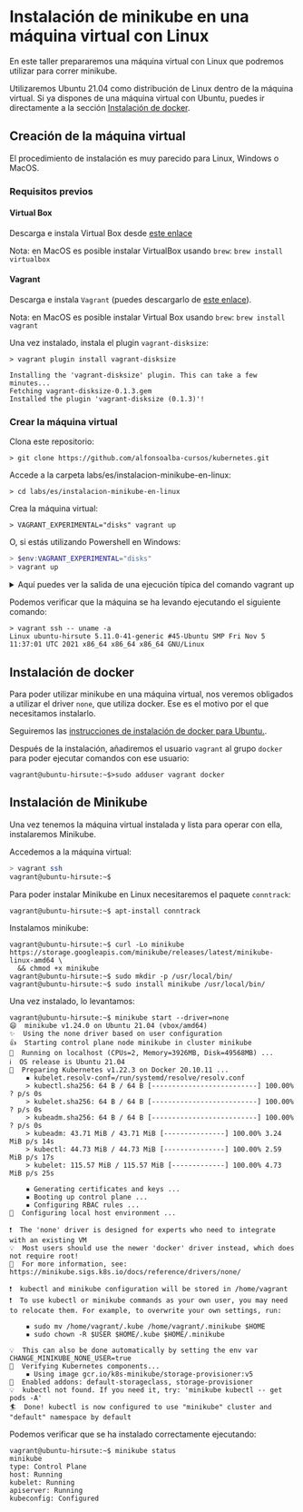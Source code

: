 # Instalación de minikube en una máquina virtual con Linux

En este taller prepararemos una máquina virtual con Linux que podremos utilizar para correr minikube.

Utilizaremos Ubuntu 21.04 como distribución de Linux dentro de la máquina virtual. Si ya dispones de una 
máquina virtual con Ubuntu, puedes ir directamente a la sección [Instalación de docker](/#instalación-de-docker).

## Creación de la máquina virtual

El procedimiento de instalación es muy parecido para Linux, Windows o MacOS.
### Requisitos previos
#### Virtual Box

Descarga e instala Virtual Box desde [este enlace](https://www.virtualbox.org/wiki/Downloads)

Nota: en MacOS es posible instalar VirtualBox usando `brew`: `brew install virtualbox`
#### Vagrant
Descarga e instala `Vagrant` (puedes descargarlo de [este enlace](https://www.vagrantup.com/downloads)).

Nota: en MacOS es posible instalar Virtual Box usando `brew`: `brew install vagrant`

Una vez instalado, instala el plugin `vagrant-disksize`:

```
> vagrant plugin install vagrant-disksize

Installing the 'vagrant-disksize' plugin. This can take a few minutes...
Fetching vagrant-disksize-0.1.3.gem
Installed the plugin 'vagrant-disksize (0.1.3)'!
```

### Crear la máquina virtual

Clona este repositorio:

```
> git clone https://github.com/alfonsoalba-cursos/kubernetes.git
```

Accede a la carpeta labs/es/instalacion-minikube-en-linux:

```
> cd labs/es/instalacion-minikube-en-linux
```

Crea la máquina virtual:

```shell
> VAGRANT_EXPERIMENTAL="disks" vagrant up
```

O, si estás utilizando Powershell en Windows:

```Powershell
> $env:VAGRANT_EXPERIMENTAL="disks"
> vagrant up
```

<details>
    <summary>Aquí puedes ver la salida de una ejecución típica del comando vagrant up</summary>
    <pre>
> vagrant up    
==> vagrant: You have requested to enabled the experimental flag with the following features:
==> vagrant:
==> vagrant: Features:  disks
==> vagrant:
==> vagrant: Please use with caution, as some of the features may not be fully
==> vagrant: functional yet.
Bringing machine 'default' up with 'virtualbox' provider...
==> default: Importing base box 'ubuntu/hirsute64'...
==> default: Matching MAC address for NAT networking...
==> default: Checking if box 'ubuntu/hirsute64' version '20211210.0.0' is up to date...
==> default: Setting the name of the VM: instalacion-minikube-en-linux_default_1639164821139_32646
Vagrant is currently configured to create VirtualBox synced folders with
the `SharedFoldersEnableSymlinksCreate` option enabled. If the Vagrant
guest is not trusted, you may want to disable this option. For more
information on this option, please refer to the VirtualBox manual:

  https://www.virtualbox.org/manual/ch04.html#sharedfolders

This option can be disabled globally with an environment variable:

  VAGRANT_DISABLE_VBOXSYMLINKCREATE=1

or on a per folder basis within the Vagrantfile:

  config.vm.synced_folder '/host/path', '/guest/path', SharedFoldersEnableSymlinksCreate: false
==> default: Clearing any previously set network interfaces...
==> default: Preparing network interfaces based on configuration...
    default: Adapter 1: nat
==> default: Forwarding ports...
    default: 22 (guest) => 2222 (host) (adapter 1)
==> default: Configuring storage mediums...
    default: Disk 'vagrant_primary' needs to be resized. Resizing disk...
==> default: Running 'pre-boot' VM customizations...
==> default: Booting VM...
==> default: Waiting for machine to boot. This may take a few minutes...
    default: SSH address: 127.0.0.1:2222
    default: SSH username: vagrant
    default: SSH auth method: private key
    default: Warning: Connection aborted. Retrying...
    default: Warning: Connection reset. Retrying...
    default: 
    default: Vagrant insecure key detected. Vagrant will automatically replace
    default: this with a newly generated keypair for better security.
    default: 
    default: Inserting generated public key within guest...
    default: Removing insecure key from the guest if it's present...
    default: Key inserted! Disconnecting and reconnecting using new SSH key...
==> default: Machine booted and ready!
==> default: Checking for guest additions in VM...
    default: The guest additions on this VM do not match the installed version of
    default: VirtualBox! In most cases this is fine, but in rare cases it can
    default: prevent things such as shared folders from working properly. If you see
    default: shared folder errors, please make sure the guest additions within the
    default: virtual machine match the version of VirtualBox you have installed on
    default: your host and reload your VM.
    default:
    default: Guest Additions Version: 6.0.0 r127566
    default: VirtualBox Version: 6.1
==> default: Mounting shared folders...
    default: /vagrant => C:/Users/aalba/MyStuff/online-training/kubernetes/labs/es/instalacion-minikube-en-linux
==> default: Running provisioner: shell...
    default: Running: inline script
    default: 
    default: WARNING: apt does not have a stable CLI interface. Use with caution in scripts.
    default:
    default: Get:1 http://security.ubuntu.com/ubuntu hirsute-security InRelease [110 kB]
    default: Hit:2 http://archive.ubuntu.com/ubuntu hirsute InRelease
    default: Get:3 http://archive.ubuntu.com/ubuntu hirsute-updates InRelease [115 kB]
    default: Get:4 http://archive.ubuntu.com/ubuntu hirsute-backports InRelease [101 kB]
    default: Get:5 http://archive.ubuntu.com/ubuntu hirsute/universe amd64 Packages [13.2 MB]
    default: Get:6 http://security.ubuntu.com/ubuntu hirsute-security/universe amd64 Packages [229 kB]
    default: Get:7 http://security.ubuntu.com/ubuntu hirsute-security/universe Translation-en [49.7 kB]
    default: Get:8 http://security.ubuntu.com/ubuntu hirsute-security/universe amd64 c-n-f Metadata [5792 B]
    default: Get:9 http://security.ubuntu.com/ubuntu hirsute-security/multiverse amd64 Packages [3372 B]
    default: Get:10 http://security.ubuntu.com/ubuntu hirsute-security/multiverse Translation-en [828 B]
    default: Get:11 http://security.ubuntu.com/ubuntu hirsute-security/multiverse amd64 c-n-f Metadata [220 B]
    default: Get:12 http://archive.ubuntu.com/ubuntu hirsute/universe Translation-en [5441 kB]
    default: Get:13 http://archive.ubuntu.com/ubuntu hirsute/universe amd64 c-n-f Metadata [279 kB]
    default: Get:14 http://archive.ubuntu.com/ubuntu hirsute/multiverse amd64 Packages [206 kB]
    default: Get:15 http://archive.ubuntu.com/ubuntu hirsute/multiverse Translation-en [108 kB]
    default: Get:16 http://archive.ubuntu.com/ubuntu hirsute/multiverse amd64 c-n-f Metadata [8124 B]
    default: Get:17 http://archive.ubuntu.com/ubuntu hirsute-updates/main amd64 Packages [445 kB]
    default: Get:18 http://archive.ubuntu.com/ubuntu hirsute-updates/universe amd64 Packages [346 kB]
    default: Get:19 http://archive.ubuntu.com/ubuntu hirsute-updates/universe Translation-en [86.4 kB]
    default: Get:20 http://archive.ubuntu.com/ubuntu hirsute-updates/universe amd64 c-n-f Metadata [8068 B]
    default: Get:21 http://archive.ubuntu.com/ubuntu hirsute-updates/multiverse amd64 Packages [7356 B]
    default: Get:22 http://archive.ubuntu.com/ubuntu hirsute-updates/multiverse Translation-en [2196 B]
    default: Get:23 http://archive.ubuntu.com/ubuntu hirsute-updates/multiverse amd64 c-n-f Metadata [440 B]
    default: Get:24 http://archive.ubuntu.com/ubuntu hirsute-backports/main amd64 c-n-f Metadata [112 B]
    default: Get:25 http://archive.ubuntu.com/ubuntu hirsute-backports/restricted amd64 c-n-f Metadata [120 B]
    default: Get:26 http://archive.ubuntu.com/ubuntu hirsute-backports/universe amd64 Packages [3708 B]
    default: Get:27 http://archive.ubuntu.com/ubuntu hirsute-backports/universe Translation-en [1252 B]
    default: Get:28 http://archive.ubuntu.com/ubuntu hirsute-backports/universe amd64 c-n-f Metadata [176 B]
    default: Get:29 http://archive.ubuntu.com/ubuntu hirsute-backports/multiverse amd64 c-n-f Metadata [120 B]
    default: Fetched 20.7 MB in 4s (4810 kB/s)
    default: Reading package lists...
    default: Building dependency tree...
    default: Reading state information...
    default: All packages are up to date.
    default: 
    default: WARNING: apt does not have a stable CLI interface. Use with caution in scripts.
    default:
    default: Reading package lists...
    default: Building dependency tree...
    default: Reading state information...
    default: Calculating upgrade...
    default: 0 upexgraded, 0 newly installed, 0 to remove and 0 not upgraded.
    </pre>
</details>

Podemos verificar que la máquina se ha levando ejecutando el siguiente comando:

```text
> vagrant ssh -- uname -a
Linux ubuntu-hirsute 5.11.0-41-generic #45-Ubuntu SMP Fri Nov 5 11:37:01 UTC 2021 x86_64 x86_64 x86_64 GNU/Linux
```

## Instalación de docker

Para poder utilizar minikube en una máquina virtual, nos veremos obligados a utilizar el driver `none`, que 
utiliza docker. Ese es el motivo por el que necesitamos instalarlo.

Seguiremos las [instrucciones de instalación de docker para Ubuntu.](https://docs.docker.com/engine/install/ubuntu/).

Después de la instalación, añadiremos el usuario `vagrant` al grupo `docker` para poder ejecutar
comandos con ese usuario:

```shell
vagrant@ubuntu-hirsute:~$>sudo adduser vagrant docker
```
## Instalación de Minikube

Una vez tenemos la máquina virtual instalada y lista para operar con ella, instalaremos Minikube.

Accedemos a la máquina virtual:

```sh
> vagrant ssh
vagrant@ubuntu-hirsute:~$
```

Para poder instalar Minikube en Linux necesitaremos el paquete `conntrack`:

```shell
vagrant@ubuntu-hirsute:~$ apt-install conntrack
```

Instalamos minikube:

```shell
vagrant@ubuntu-hirsute:~$ curl -Lo minikube https://storage.googleapis.com/minikube/releases/latest/minikube-linux-amd64 \
  && chmod +x minikube
vagrant@ubuntu-hirsute:~$ sudo mkdir -p /usr/local/bin/
vagrant@ubuntu-hirsute:~$ sudo install minikube /usr/local/bin/
```

Una vez instalado, lo levantamos:

```shell
vagrant@ubuntu-hirsute:~$ minikube start --driver=none
😄  minikube v1.24.0 on Ubuntu 21.04 (vbox/amd64)
✨  Using the none driver based on user configuration
👍  Starting control plane node minikube in cluster minikube
🤹  Running on localhost (CPUs=2, Memory=3926MB, Disk=49568MB) ...
ℹ️  OS release is Ubuntu 21.04
🐳  Preparing Kubernetes v1.22.3 on Docker 20.10.11 ...
    ▪ kubelet.resolv-conf=/run/systemd/resolve/resolv.conf
    > kubectl.sha256: 64 B / 64 B [--------------------------] 100.00% ? p/s 0s
    > kubelet.sha256: 64 B / 64 B [--------------------------] 100.00% ? p/s 0s
    > kubeadm.sha256: 64 B / 64 B [--------------------------] 100.00% ? p/s 0s
    > kubeadm: 43.71 MiB / 43.71 MiB [---------------] 100.00% 3.24 MiB p/s 14s
    > kubectl: 44.73 MiB / 44.73 MiB [---------------] 100.00% 2.59 MiB p/s 17s
    > kubelet: 115.57 MiB / 115.57 MiB [-------------] 100.00% 4.73 MiB p/s 25s

    ▪ Generating certificates and keys ...
    ▪ Booting up control plane ...
    ▪ Configuring RBAC rules ...
🤹  Configuring local host environment ...

❗  The 'none' driver is designed for experts who need to integrate with an existing VM
💡  Most users should use the newer 'docker' driver instead, which does not require root!
📘  For more information, see: https://minikube.sigs.k8s.io/docs/reference/drivers/none/

❗  kubectl and minikube configuration will be stored in /home/vagrant
❗  To use kubectl or minikube commands as your own user, you may need to relocate them. For example, to overwrite your own settings, run:

    ▪ sudo mv /home/vagrant/.kube /home/vagrant/.minikube $HOME
    ▪ sudo chown -R $USER $HOME/.kube $HOME/.minikube

💡  This can also be done automatically by setting the env var CHANGE_MINIKUBE_NONE_USER=true
🔎  Verifying Kubernetes components...
    ▪ Using image gcr.io/k8s-minikube/storage-provisioner:v5
🌟  Enabled addons: default-storageclass, storage-provisioner
💡  kubectl not found. If you need it, try: 'minikube kubectl -- get pods -A'
🏄  Done! kubectl is now configured to use "minikube" cluster and "default" namespace by default
```

Podemos verificar que se ha instalado correctamente ejecutando:

```shell
vagrant@ubuntu-hirsute:~$ minikube status
minikube
type: Control Plane
host: Running
kubelet: Running
apiserver: Running
kubeconfig: Configured
```

